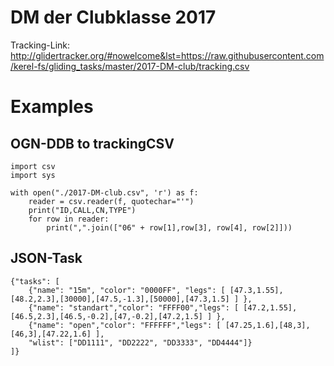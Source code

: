 # DM der Clubklasse 2017

Tracking-Link: <http://glidertracker.org/#nowelcome&lst=https://raw.githubusercontent.com/kerel-fs/gliding_tasks/master/2017-DM-club/tracking.csv>

# Examples
## OGN-DDB to trackingCSV
```
import csv
import sys

with open("./2017-DM-club.csv", 'r') as f:
    reader = csv.reader(f, quotechar="'")
    print("ID,CALL,CN,TYPE")
    for row in reader:
        print(",".join(["06" + row[1],row[3], row[4], row[2]]))
```

## JSON-Task
```
{"tasks": [
    {"name": "15m", "color": "0000FF", "legs": [ [47.3,1.55],[48.2,2.3],[30000],[47.5,-1.3],[50000],[47.3,1.5] ] },
    {"name": "standart","color": "FFFF00","legs": [ [47.2,1.55],[46.5,2.3],[46.5,-0.2],[47,-0.2],[47.2,1.5] ] },
    {"name": "open","color": "FFFFFF","legs": [ [47.25,1.6],[48,3],[46,3],[47.22,1.6] ],
    "wlist": ["DD1111", "DD2222", "DD3333", "DD4444"]}
]}
```
